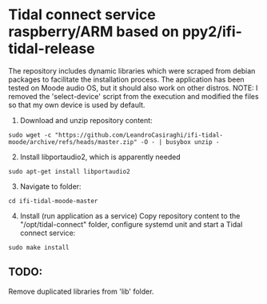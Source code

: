 # Tidal connect service raspberry/ARM based on ppy2/ifi-tidal-release

The repository includes dynamic libraries which were scraped from debian packages to facilitate the installation process.
The application has been tested on Moode audio OS, but it should also work on other distros.
NOTE: I removed the 'select-device' script from the execution and modified the files so that my own device is used by default.




1. Download and unzip repository content:
```
sudo wget -c "https://github.com/LeandroCasiraghi/ifi-tidal-moode/archive/refs/heads/master.zip" -O - | busybox unzip -
```
2. Install libportaudio2, which is apparently needed
```
sudo apt-get install libportaudio2
```

3. Navigate to folder:
```
cd ifi-tidal-moode-master
```

4. Install (run application as a service)
Copy repository content to the "/opt/tidal-connect" folder, configure systemd unit and start a Tidal connect service:
```
sudo make install
```

## TODO:
Remove duplicated libraries from 'lib' folder.
